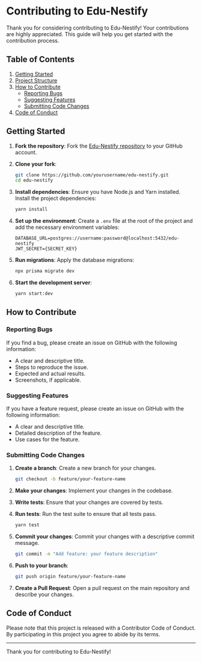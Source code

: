 # Contributing to Edu-Nestify

Thank you for considering contributing to Edu-Nestify! Your contributions are highly appreciated. This guide will help you get started with the contribution process.

## Table of Contents

1. [Getting Started](#getting-started)
2. [Project Structure](#project-structure)
3. [How to Contribute](#how-to-contribute)
   - [Reporting Bugs](#reporting-bugs)
   - [Suggesting Features](#suggesting-features)
   - [Submitting Code Changes](#submitting-code-changes)
4. [Code of Conduct](#code-of-conduct)

## Getting Started

1. **Fork the repository**: Fork the [Edu-Nestify repository](https://github.com/yourusername/edu-nestify) to your GitHub account.

2. **Clone your fork**:

   ```bash
   git clone https://github.com/yourusername/edu-nestify.git
   cd edu-nestify
   ```

3. **Install dependencies**: Ensure you have Node.js and Yarn installed. Install the project dependencies:

   ```bash
   yarn install
   ```

4. **Set up the environment**: Create a `.env` file at the root of the project and add the necessary environment variables:

   ```dotenv
   DATABASE_URL=postgres://username:password@localhost:5432/edu-nestify
   JWT_SECRET={SECRET_KEY}
   ```

5. **Run migrations**: Apply the database migrations:

   ```bash
   npx prisma migrate dev
   ```

6. **Start the development server**:
   ```bash
   yarn start:dev
   ```

## How to Contribute

### Reporting Bugs

If you find a bug, please create an issue on GitHub with the following information:

- A clear and descriptive title.
- Steps to reproduce the issue.
- Expected and actual results.
- Screenshots, if applicable.

### Suggesting Features

If you have a feature request, please create an issue on GitHub with the following information:

- A clear and descriptive title.
- Detailed description of the feature.
- Use cases for the feature.

### Submitting Code Changes

1. **Create a branch**: Create a new branch for your changes.

   ```bash
   git checkout -b feature/your-feature-name
   ```

2. **Make your changes**: Implement your changes in the codebase.

3. **Write tests**: Ensure that your changes are covered by tests.

4. **Run tests**: Run the test suite to ensure that all tests pass.

   ```bash
   yarn test
   ```

5. **Commit your changes**: Commit your changes with a descriptive commit message.

   ```bash
   git commit -m "Add feature: your feature description"
   ```

6. **Push to your branch**:

   ```bash
   git push origin feature/your-feature-name
   ```

7. **Create a Pull Request**: Open a pull request on the main repository and describe your changes.

## Code of Conduct

Please note that this project is released with a Contributor Code of Conduct. By participating in this project you agree to abide by its terms.

---

Thank you for contributing to Edu-Nestify!
